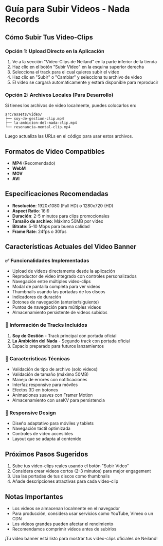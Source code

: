 # Guía para Subir Videos - Nada Records

## Cómo Subir Tus Video-Clips

### Opción 1: Upload Directo en la Aplicación
1. Ve a la sección "Video-Clips de Neiland" en la parte inferior de la tienda
2. Haz clic en el botón "Subir Video" en la esquina superior derecha
3. Selecciona el track para el cual quieres subir el video
4. Haz clic en "Subir" o "Cambiar" y selecciona tu archivo de video
5. El video se cargará automáticamente y estará disponible para reproducir

### Opción 2: Archivos Locales (Para Desarrollo)
Si tienes los archivos de video localmente, puedes colocarlos en:
```
src/assets/video/
├── soy-de-gestion-clip.mp4
├── la-ambicion-del-nada-clip.mp4
└── resonancia-mental-clip.mp4
```

Luego actualiza las URLs en el código para usar estos archivos.

## Formatos de Video Compatibles
- **MP4** (Recomendado)
- **WebM**
- **MOV**
- **AVI**

## Especificaciones Recomendadas
- **Resolución**: 1920x1080 (Full HD) o 1280x720 (HD)
- **Aspect Ratio**: 16:9
- **Duración**: 2-5 minutos para clips promocionales
- **Tamaño de archivo**: Máximo 50MB por video
- **Bitrate**: 5-10 Mbps para buena calidad
- **Frame Rate**: 24fps o 30fps

## Características Actuales del Video Banner

### ✅ Funcionalidades Implementadas
- Upload de videos directamente desde la aplicación
- Reproductor de video integrado con controles personalizados
- Navegación entre múltiples video-clips
- Modal de pantalla completa para ver videos
- Thumbnails usando las portadas de los discos
- Indicadores de duración
- Botones de navegación (anterior/siguiente)
- Puntos de navegación para múltiples videos
- Almacenamiento persistente de videos subidos

### 🎯 Información de Tracks Incluidos
1. **Soy de Gestión** - Track principal con portada oficial
2. **La Ambición del Nada** - Segundo track con portada oficial
3. Espacio preparado para futuros lanzamientos

### 🔧 Características Técnicas
- Validación de tipo de archivo (solo videos)
- Validación de tamaño (máximo 50MB)
- Manejo de errores con notificaciones
- Interfaz responsive para móviles
- Efectos 3D en botones
- Animaciones suaves con Framer Motion
- Almacenamiento con useKV para persistencia

### 📱 Responsive Design
- Diseño adaptativo para móviles y tablets
- Navegación táctil optimizada
- Controles de video accesibles
- Layout que se adapta al contenido

## Próximos Pasos Sugeridos
1. Sube tus video-clips reales usando el botón "Subir Video"
2. Considera crear videos cortos (2-3 minutos) para mejor engagement
3. Usa las portadas de tus discos como thumbnails
4. Añade descripciones atractivas para cada video-clip

## Notas Importantes
- Los videos se almacenan localmente en el navegador
- Para producción, considera usar servicios como YouTube, Vimeo o un CDN
- Los videos grandes pueden afectar el rendimiento
- Recomendamos comprimir videos antes de subirlos

¡Tu video banner está listo para mostrar tus video-clips oficiales de Neiland!